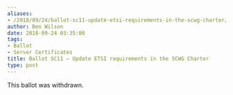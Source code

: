 ```yaml
---
aliases:
- /2018/09/24/ballot-sc11-update-etsi-requirements-in-the-scwg-charter/
author: Ben Wilson
date: 2018-09-24 03:35:00
tags:
- Ballot
- Server Certificates
title: Ballot SC11 – Update ETSI requirements in the SCWG Charter
type: post
---
```


This ballot was withdrawn.